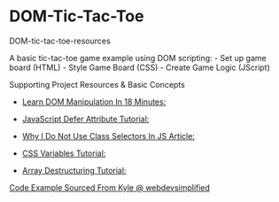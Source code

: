# DOM-Tic-Tac-Toe
DOM-tic-tac-toe-resources

A basic tic-tac-toe game example using DOM scripting:
    - Set up game board (HTML)
    - Style Game Board (CSS)
    - Create Game Logic (JScript)

Supporting Project Resources & Basic Concepts 

- [Learn DOM Manipulation In 18 Minutes:](https://www.youtube.com/watch?v=y17RuWkWdn8&t=101s)

- [JavaScript Defer Attribute Tutorial:](https://youtu.be/BMuFBYw91UQ)

- [Why I Do Not Use Class Selectors In JS Article:](https://blog.webdevsimplified.com/2019-10/do-not-use-class-selectors-in-javascript/)

- [CSS Variables Tutorial:](https://youtu.be/oZPR_78wCnY​)

- [Array Destructuring Tutorial:](https://youtu.be/NIq3qLaHCIs)


[Code Example Sourced From Kyle @ webdevsimplified](https://www.youtube.com/watch?v=Y-GkMjUZsmM)